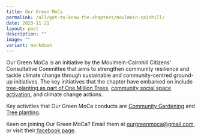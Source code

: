 ```yaml
---
title: Our Green MoCa
permalink: /all/get-to-know-the-chapters/moulmein-cainhill/
date: 2023-11-21
layout: post
description: ""
image: ""
variant: markdown
---
```

<p>Our Green MoCa is an initiative by the Moulmein-Cairnhill Citizens' Consultative Committee that aims to strengthen community resilience and tackle climate change through sustainable and community-centred ground-up initiatives. The key initiatives that the chapter have embarked on include <a href="">tree-planting as part of One Million Trees</a>, <a href="">community social space activation</a>, and climate change actions.</p>
<p>Key activities that Our Green MoCa conducts are <a href="">Community Gardening</a> and <a href="">Tree planting</a>.
</p><p>Keen on joining Our Green MoCa? Email them at <a href="mailto:&quot;ourgreenmoca@gmail.com&quot;">ourgreenmoca@gmail.com</a>, or visit their<a href="https://www.facebook.com/OurGreenMoCa"> facebook page</a>.</p>